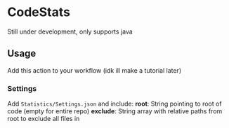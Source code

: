 # CodeStats
Still under development, only supports java

## Usage
Add this action to your workflow (idk ill make a tutorial later)

### Settings
Add `Statistics/Settings.json` and include:
**root**: String pointing to root of code (empty for entire repo)
**exclude**: String array with relative paths from root to exclude all files in